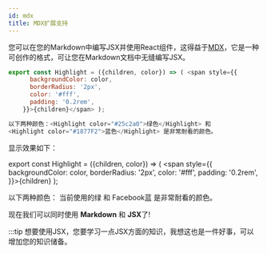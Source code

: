 ```yaml
---
id: mdx
title: MDX扩展支持
---
```


您可以在您的Markdown中编写JSX并使用React组件，这得益于[MDX](https://mdxjs.com/)，它是一种可创作的格式，可让您在Markdown文档中无缝编写JSX。

```js
export const Highlight = ({children, color}) => ( <span style={{
      backgroundColor: color,
      borderRadius: '2px',
      color: '#fff',
      padding: '0.2rem',
    }}>{children}</span> );

以下两种颜色：<Highlight color="#25c2a0">绿色</Highlight> 和 
<Highlight color="#1877F2">蓝色</Highlight> 是非常耐看的颜色。
```
显示效果如下：

export const Highlight = ({children, color}) => ( <span style={{
      backgroundColor: color,
      borderRadius: '2px',
      color: '#fff',
      padding: '0.2rem',
    }}>{children}</span> );

以下两种颜色：<Highlight color="#25c2a0"> 当前使用的绿 </Highlight> 和 <Highlight color="#1877F2"> Facebook蓝 </Highlight> 是非常耐看的颜色。

现在我们可以同时使用 **Markdown** 和 **JSX**了!

:::tip
想要使用JSX，您要学习一点JSX方面的知识，我想这也是一件好事，可以增加您的知识储备。